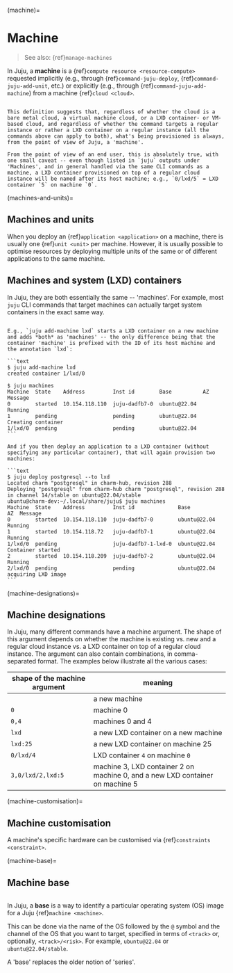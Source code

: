 (machine)=
# Machine

> See also: {ref}`manage-machines`

In Juju, a **machine** is a {ref}`compute resource <resource-compute>` requested implicitly (e.g., through {ref}`command-juju-deploy`, {ref}`command-juju-add-unit`, etc.) or explicitly (e.g., through {ref}`command-juju-add-machine`) from a machine {ref}`cloud <cloud>`.

```{important}

This definition suggests that, regardless of whether the cloud is a bare metal cloud, a virtual machine cloud, or a LXD container- or VM-based cloud, and regardless of whether the command targets a regular instance or rather a LXD container on a regular instance (all the commands above can apply to both), what's being provisioned is always, from the point of view of Juju, a 'machine'.

From the point of view of an end user, this is absolutely true, with one small caveat -- even though listed in `juju` outputs under 'Machines', and in general handled via the same CLI commands as a machine, a LXD container provisioned on top of a regular cloud instance will be named after its host machine; e.g., `0/lxd/5` = LXD container `5` on machine `0`.

```

(machines-and-units)=
## Machines and units

When you deploy an {ref}`application <application>` on a machine, there is usually one {ref}`unit <unit>` per machine. However, it is usually possible to optimise resources by deploying multiple units of the same or of different applications to the same machine.


## Machines and system (LXD) containers

In Juju, they are both essentially the same -- 'machines'.  For example, most `juju` CLI commands that target machines can actually target system containers in the exact same way.


````{dropdown} Example

E.g., `juju add-machine lxd` starts a LXD container on a new machine and adds *both* as 'machines' -- the only difference being that the container 'machine' is prefixed with the ID of its host machine and the annotation `lxd`:

```text
$ juju add-machine lxd
created container 1/lxd/0

$ juju machines
Machine  State    Address         Inst id        Base          AZ  Message
0        started  10.154.118.110  juju-dadfb7-0  ubuntu@22.04      Running
1        pending                  pending        ubuntu@22.04      Creating container
1/lxd/0  pending                  pending        ubuntu@22.04
```

And if you then deploy an application to a LXD container (without specifying any particular container), that will again provision two machines:

```text
$ juju deploy postgresql --to lxd
Located charm "postgresql" in charm-hub, revision 288
Deploying "postgresql" from charm-hub charm "postgresql", revision 288 in channel 14/stable on ubuntu@22.04/stable
ubuntu@charm-dev:~/.local/share/juju$ juju machines
Machine  State    Address         Inst id              Base          AZ  Message
0        started  10.154.118.110  juju-dadfb7-0        ubuntu@22.04      Running
1        started  10.154.118.72   juju-dadfb7-1        ubuntu@22.04      Running
1/lxd/0  pending                  juju-dadfb7-1-lxd-0  ubuntu@22.04      Container started
2        started  10.154.118.209  juju-dadfb7-2        ubuntu@22.04      Running
2/lxd/0  pending                  pending              ubuntu@22.04      acquiring LXD image
```

````

(machine-designations)=
## Machine designations

In Juju, many different commands have a machine argument. The shape of this argument depends on whether the machine is existing vs. new and a regular cloud instance vs. a LXD container on top of a regular cloud instance. The argument can also contain combinations, in comma-separated format. The examples below illustrate all the various cases:

| shape of the machine argument | meaning|
|-|-|
|  | a new machine |
|`0`| machine 0 |
|`0,4`| machines 0 and 4|
| `lxd` | a new LXD container  on a new machine |
| `lxd:25`| a new LXD container on machine 25|
| `0/lxd/4`| LXD container `4` on machine `0`|
|`3,0/lxd/2,lxd:5`| machine 3, LXD container 2 on machine 0, and a new LXD container on machine 5|

(machine-customisation)=
## Machine customisation
A machine's specific hardware can be customised via {ref}`constraints <constraint>`.

(machine-base)=
## Machine base

```{versionadded} 3.1.0
```

In Juju, a **base** is  a way to identify a particular operating system (OS) image for a Juju {ref}`machine <machine>`.

This can be done via the name of the OS followed by the `@` symbol and the channel of the OS that you want to target, specified in terms of `<track>` or, optionally, `<track>/<risk>`. For example, `ubuntu@22.04` or `ubuntu@22.04/stable`.

A 'base' replaces the older notion of 'series'.

<!--If we link to the doc on Channel https://juju.is/docs/sdk/channel , we need to specify that the notion of `branch` is not relevant here. -->


